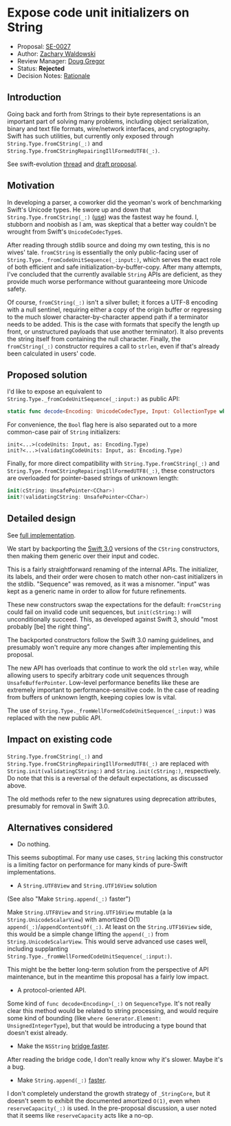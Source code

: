 # Expose code unit initializers on String

* Proposal: [SE-0027](0027-string-from-code-units.md)
* Author: [Zachary Waldowski](https://github.com/zwaldowski)
* Review Manager: [Doug Gregor](https://github.com/DougGregor)
* Status: **Rejected**
* Decision Notes: [Rationale](https://forums.swift.org/t/rejected-se-0027-expose-code-unit-initializers-on-string/1529)

## Introduction

Going back and forth from Strings to their byte representations is an important part of solving many problems, including object serialization, binary and text file formats, wire/network interfaces, and cryptography. Swift has such utilities, but currently only exposed through `String.Type.fromCString(_:)` and `String.Type.fromCStringRepairingIllFormedUTF8(_:)`.

See swift-evolution [thread](https://forums.swift.org/t/faster-lower-level-external-string-initialization/974) and [draft proposal](https://forums.swift.org/t/faster-lower-level-external-string-initialization/974/4).

## Motivation

In developing a parser, a coworker did the yeoman's work of benchmarking Swift's Unicode types. He swore up and down that `String.Type.fromCString(_:)` ([use](https://gist.github.com/zwaldowski/5f1a1011ea368e1c833e#file-fromcstring-swift)) was the fastest way he found. I, stubborn and noobish as I am, was skeptical that a better way couldn't be wrought from Swift's `UnicodeCodecType`s.

After reading through stdlib source and doing my own testing, this is no wives' tale. `fromCString` is essentially the only public-facing user of `String.Type._fromCodeUnitSequence(_:input:)`, which serves the exact role of both efficient and safe initialization-by-buffer-copy. After many attempts, I've concluded that the currently available `String` APIs are deficient, as they provide much worse performance without guaranteeing more Unicode safety.

Of course, `fromCString(_:)` isn't a silver bullet; it forces a UTF-8 encoding with a null sentinel, requiring either a copy of the origin buffer or regressing to the much slower character-by-character append path if a terminator needs to be added. This is the case with formats that specify the length up front, or unstructured payloads that use another terminator). It also prevents the string itself from containing the null character. Finally, the `fromCString(_:)` constructor requires a call to `strlen`, even if that's already been calculated in users' code.

## Proposed solution

I'd like to expose an equivalent to `String.Type._fromCodeUnitSequence(_:input:)` as public API:

```swift
static func decode<Encoding: UnicodeCodecType, Input: CollectionType where Input.Generator.Element == Encoding.CodeUnit>(_: Input, as: Encoding.Type, repairingInvalidCodeUnits: Bool = default) -> (result: String, repairsMade: Bool)?
```

For convenience, the `Bool` flag here is also separated out to a more common-case pair of `String` initializers:

```
init<...>(codeUnits: Input, as: Encoding.Type)
init?<...>(validatingCodeUnits: Input, as: Encoding.Type)
```

Finally, for more direct compatibility with `String.Type.fromCString(_:)` and `String.Type.fromCStringRepairingIllFormedUTF8(_:)`, these constructors are overloaded for pointer-based strings of unknown length:

```swift
init(cString: UnsafePointer<CChar>)
init?(validatingCString: UnsafePointer<CChar>)
```

## Detailed design

See [full implementation](https://github.com/apple/swift/compare/master...zwaldowski:string-from-code-units).

We start by backporting the [Swift 3.0](https://github.com/apple/swift/commit/f4aaece75e97379db6ba0a1fdb1da42c231a1c3b) versions of the `CString` constructors, then making them generic over their input and codec.

This is a fairly straightforward renaming of the internal APIs. The initializer, its labels, and their order were chosen to match other non-cast initializers in the stdlib. "Sequence" was removed, as it was a misnomer. "input" was kept as a generic name in order to allow for future refinements.

These new constructors swap the expectations for the default: `fromCString` could fail on invalid code unit sequences, but `init(cString:)` will unconditionally succeed. This, as developed against Swift 3, should "most probably [be] the right thing".

The backported constructors follow the Swift 3.0 naming guidelines, and presumably won't require any more changes after implementing this proposal.

The new API has overloads that continue to work the old `strlen` way, while allowing users to specify arbitrary code unit sequences through `UnsafeBufferPointer`. Low-level performance benefits like these are extremely important to performance-sensitive code. In the case of reading from buffers of unknown length, keeping copies low is vital.

The use of `String.Type._fromWellFormedCodeUnitSequence(_:input:)` was replaced with the new public API.

## Impact on existing code

`String.Type.fromCString(_:)` and `String.Type.fromCStringRepairingIllFormedUTF8(_:)` are replaced with `String.init(validatingCString:)` and `String.init(cString:)`, respectively. Do note that this is a reversal of the default expectations, as discussed above.

The old methods refer to the new signatures using deprecation attributes, presumably for removal in Swift 3.0.

## Alternatives considered

* Do nothing.

This seems suboptimal. For many use cases, `String` lacking this constructor is a limiting factor on performance for many kinds of pure-Swift implementations.

* A `String.UTF8View` and `String.UTF16View` solution

(See also "Make `String.append(_:)` faster")

Make `String.UTF8View` and `String.UTF16View` mutable (a la `String.UnicodeScalarView`) with amortized O(1) `append(_:)`/`appendContentsOf(_:)`. At least on the `String.UTF16View` side, this would be a simple change lifting the `append(_:)` from `String.UnicodeScalarView`. This would serve advanced use cases well, including supplanting `String.Type._fromWellFormedCodeUnitSequence(_:input:)`.

This might be the better long-term solution from the perspective of API maintenance, but in the meantime this proposal has a fairly low impact.

* A protocol-oriented API.

Some kind of `func decode<Encoding>(_:)` on `SequenceType`. It's not really clear this method would be related to string processing, and would require some kind of bounding (like `where Generator.Element: UnsignedIntegerType`), but that would be introducing a type bound that doesn't exist already.

* Make the `NSString` [bridge faster](https://gist.github.com/zwaldowski/5f1a1011ea368e1c833e#file-nsstring-swift).

After reading the bridge code, I don't really know why it's slower. Maybe it's a bug.

* Make `String.append(_:)` [faster](https://gist.github.com/zwaldowski/5f1a1011ea368e1c833e#file-unicodescalar-swift).

I don't completely understand the growth strategy of `_StringCore`, but it doesn't seem to exhibit the documented amortized `O(1)`, even when `reserveCapacity(_:)` is used. In the pre-proposal discussion, a user noted that it seems like `reserveCapacity` acts like a no-op.

